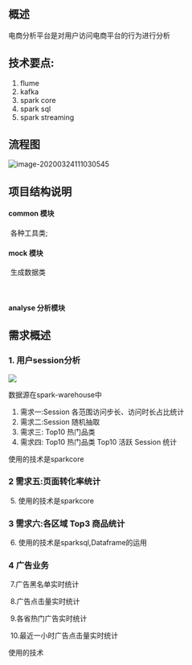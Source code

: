 ## 概述

电商分析平台是对用户访问电商平台的行为进行分析



## 技术要点:

1. flume
2. kafka
3. spark  core
4. spark sql
5. spark streaming

## 流程图





![image-20200324111030545](/Users/weijiqian/Desktop/大数据/StudyNotes/image-md/image-20200324111030545.png)





## 项目结构说明

#### common 模块

​		各种工具类;



#### mock 模块

​			生成数据类

​			

#### analyse  分析模块





## 需求概述

### 1. 用户session分析

<img src="/Users/weijiqian/Desktop/大数据/StudyNotes/image-md/2020032401.png" />



数据源在spark-warehouse中

1. 需求一:Session 各范围访问步长、访问时长占比统计
2. 需求二:Session 随机抽取
3. 需求三: Top10 热门品类
4. 需求四: Top10 热门品类 Top10 活跃 Session 统计

使用的技术是sparkcore



### 2 需求五:页面转化率统计

​	5. 使用的技术是sparkcore

  

### 3 需求六:各区域 Top3 商品统计

​	6. 使用的技术是sparksql,Dataframe的运用



### 4 广告业务

​	7.广告黑名单实时统计

​	8.广告点击量实时统计

​	9.各省热门广告实时统计

​	10.最近一小时广告点击量实时统计

使用的技术

